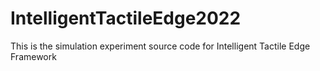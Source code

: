 # IntelligentTactileEdge2022
This is the simulation experiment source code for Intelligent Tactile Edge Framework

